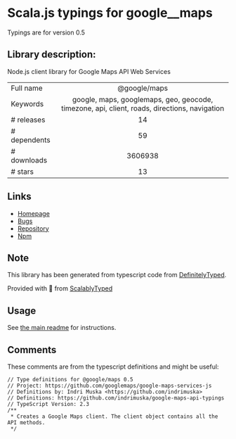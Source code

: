 
# Scala.js typings for google__maps

Typings are for version 0.5

## Library description:
Node.js client library for Google Maps API Web Services

|                    |                 |
| ------------------ | :-------------: |
| Full name          | @google/maps |
| Keywords           | google, maps, googlemaps, geo, geocode, timezone, api, client, roads, directions, navigation |
| # releases         | 14 |
| # dependents       | 59 |
| # downloads        | 3606938 |
| # stars            | 13 |

## Links
- [Homepage](https://github.com/googlemaps/google-maps-services-js)
- [Bugs](https://github.com/googlemaps/google-maps-services-js/issues)
- [Repository](https://github.com/googlemaps/google-maps-services-js)
- [Npm](https://www.npmjs.com/package/%40google%2Fmaps)
    


## Note
This library has been generated from typescript code from [DefinitelyTyped](https://definitelytyped.org).

Provided with :purple_heart: from [ScalablyTyped](https://github.com/oyvindberg/ScalablyTyped)

## Usage
See [the main readme](../../readme.md) for instructions.

## Comments

These comments are from the typescript definitions and might be useful:
```
// Type definitions for @google/maps 0.5
// Project: https://github.com/googlemaps/google-maps-services-js
// Definitions by: Indri Muska <https://github.com/indrimuska>
// Definitions: https://github.com/indrimuska/google-maps-api-typings
// TypeScript Version: 2.3
/**
 * Creates a Google Maps client. The client object contains all the API methods.
 */

```

